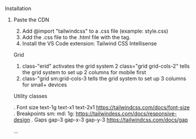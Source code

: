 Installation

1. Paste the CDN <script> tag from the Tailwind website into the <head> of the .html file. https://tailwindcss.com/docs/installation/play-cdn

|<script src-"https://cdn.jsdelivr.net/npm/@tailwindcss/browser@4"></script>

2. Add @import "tailwindcss" to a .css file (example: style.css)
3. Add the .css file to the .html file with the <link> tag.

<link href="style.css" rel="stylesheet" />

4. Install the VS Code extension: Tailwind CSS Intellisense

Grid

1. class-"erid" activates the grid system
2 class="grid grid-cols-2" tells the grid system to set up 2 columns for mobile first
3. class-"grid sm:grid-cols-3 tells the grid system to set up 3 columns for small+ devices

Utility classes

. Font size text-1g text-x1 text-2x1 https://tailwindcss.com/docs/font-size
. Breakpoints sm: md: 1g: https://tailwindess.com/docs/responsive-design
. Gaps gap-3 gap-x-3 gap-y-3 https://tailwindcss.com/docs/gap

...



